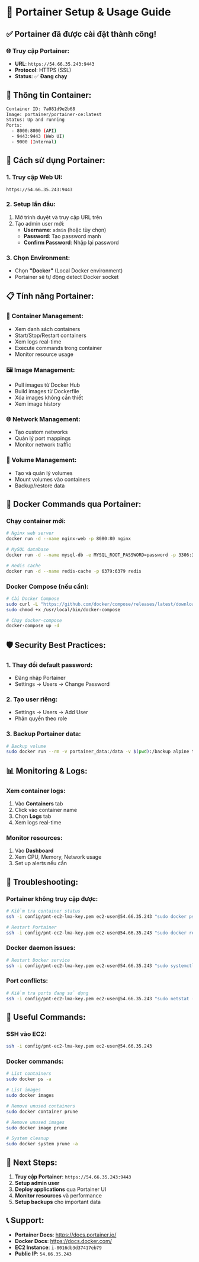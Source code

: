 # 🐳 Portainer Setup & Usage Guide

## ✅ **Portainer đã được cài đặt thành công!**

### 🌐 **Truy cập Portainer:**
- **URL**: `https://54.66.35.243:9443`
- **Protocol**: HTTPS (SSL)
- **Status**: ✅ **Đang chạy**

## 🔧 **Thông tin Container:**

```bash
Container ID: 7a081d9e2b68
Image: portainer/portainer-ce:latest
Status: Up and running
Ports: 
  - 8000:8000 (API)
  - 9443:9443 (Web UI)
  - 9000 (Internal)
```

## 🚀 **Cách sử dụng Portainer:**

### 1. **Truy cập Web UI:**
```
https://54.66.35.243:9443
```

### 2. **Setup lần đầu:**
1. Mở trình duyệt và truy cập URL trên
2. Tạo admin user mới:
   - **Username**: `admin` (hoặc tùy chọn)
   - **Password**: Tạo password mạnh
   - **Confirm Password**: Nhập lại password

### 3. **Chọn Environment:**
- Chọn **"Docker"** (Local Docker environment)
- Portainer sẽ tự động detect Docker socket

## 📋 **Tính năng Portainer:**

### 🐳 **Container Management:**
- Xem danh sách containers
- Start/Stop/Restart containers
- Xem logs real-time
- Execute commands trong container
- Monitor resource usage

### 🖼️ **Image Management:**
- Pull images từ Docker Hub
- Build images từ Dockerfile
- Xóa images không cần thiết
- Xem image history

### 🌐 **Network Management:**
- Tạo custom networks
- Quản lý port mappings
- Monitor network traffic

### 💾 **Volume Management:**
- Tạo và quản lý volumes
- Mount volumes vào containers
- Backup/restore data

## 🔧 **Docker Commands qua Portainer:**

### **Chạy container mới:**
```bash
# Nginx web server
docker run -d --name nginx-web -p 8080:80 nginx

# MySQL database
docker run -d --name mysql-db -e MYSQL_ROOT_PASSWORD=password -p 3306:3306 mysql

# Redis cache
docker run -d --name redis-cache -p 6379:6379 redis
```

### **Docker Compose (nếu cần):**
```bash
# Cài Docker Compose
sudo curl -L "https://github.com/docker/compose/releases/latest/download/docker-compose-$(uname -s)-$(uname -m)" -o /usr/local/bin/docker-compose
sudo chmod +x /usr/local/bin/docker-compose

# Chạy docker-compose
docker-compose up -d
```

## 🛡️ **Security Best Practices:**

### 1. **Thay đổi default password:**
- Đăng nhập Portainer
- Settings → Users → Change Password

### 2. **Tạo user riêng:**
- Settings → Users → Add User
- Phân quyền theo role

### 3. **Backup Portainer data:**
```bash
# Backup volume
sudo docker run --rm -v portainer_data:/data -v $(pwd):/backup alpine tar czf /backup/portainer_backup.tar.gz -C /data .
```

## 📊 **Monitoring & Logs:**

### **Xem container logs:**
1. Vào **Containers** tab
2. Click vào container name
3. Chọn **Logs** tab
4. Xem logs real-time

### **Monitor resources:**
1. Vào **Dashboard**
2. Xem CPU, Memory, Network usage
3. Set up alerts nếu cần

## 🔧 **Troubleshooting:**

### **Portainer không truy cập được:**
```bash
# Kiểm tra container status
ssh -i config/pnt-ec2-lma-key.pem ec2-user@54.66.35.243 "sudo docker ps"

# Restart Portainer
ssh -i config/pnt-ec2-lma-key.pem ec2-user@54.66.35.243 "sudo docker restart portainer"
```

### **Docker daemon issues:**
```bash
# Restart Docker service
ssh -i config/pnt-ec2-lma-key.pem ec2-user@54.66.35.243 "sudo systemctl restart docker"
```

### **Port conflicts:**
```bash
# Kiểm tra ports đang sử dụng
ssh -i config/pnt-ec2-lma-key.pem ec2-user@54.66.35.243 "sudo netstat -tlnp"
```

## 📝 **Useful Commands:**

### **SSH vào EC2:**
```bash
ssh -i config/pnt-ec2-lma-key.pem ec2-user@54.66.35.243
```

### **Docker commands:**
```bash
# List containers
sudo docker ps -a

# List images
sudo docker images

# Remove unused containers
sudo docker container prune

# Remove unused images
sudo docker image prune

# System cleanup
sudo docker system prune -a
```

## 🎯 **Next Steps:**

1. **Truy cập Portainer**: `https://54.66.35.243:9443`
2. **Setup admin user**
3. **Deploy applications** qua Portainer UI
4. **Monitor resources** và performance
5. **Setup backups** cho important data

## 📞 **Support:**

- **Portainer Docs**: https://docs.portainer.io/
- **Docker Docs**: https://docs.docker.com/
- **EC2 Instance**: `i-0016db3d37417eb79`
- **Public IP**: `54.66.35.243`
